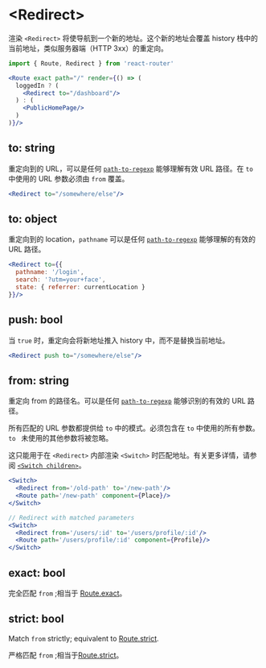 # &lt;Redirect>

渲染 `<Redirect>` 将使导航到一个新的地址。这个新的地址会覆盖 history 栈中的当前地址，类似服务器端（HTTP 3xx）的重定向。

```jsx
import { Route, Redirect } from 'react-router'

<Route exact path="/" render={() => (
  loggedIn ? (
    <Redirect to="/dashboard"/>
  ) : (
    <PublicHomePage/>
  )
)}/>
```

## to: string

重定向到的 URL，可以是任何 [`path-to-regexp`](https://www.npmjs.com/package/path-to-regexp) 能够理解有效 URL 路径。在 `to` 中使用的 URL 参数必须由 `from` 覆盖。

```jsx
<Redirect to="/somewhere/else"/>
```

## to: object

重定向到的 location，`pathname` 可以是任何 [`path-to-regexp`](https://www.npmjs.com/package/path-to-regexp) 能够理解的有效的 URL 路径。

```jsx
<Redirect to={{
  pathname: '/login',
  search: '?utm=your+face',
  state: { referrer: currentLocation }
}}/>
```

## push: bool

当 `true` 时，重定向会将新地址推入 history 中，而不是替换当前地址。

```jsx
<Redirect push to="/somewhere/else"/>
```

## from: string

重定向 from 的路径名。可以是任何 [`path-to-regexp`](https://www.npmjs.com/package/path-to-regexp) 能够识别的有效的 URL 路径。

所有匹配的 URL 参数都提供给 `to` 中的模式。必须包含在 `to` 中使用的所有参数。 `to ` 未使用的其他参数将被忽略。

这只能用于在 `<Redirect>` 内部渲染 `<Switch>` 时匹配地址。有关更多详情，请参阅 [`<Switch children>`](./Switch.md#children-node)。

```jsx
<Switch>
  <Redirect from='/old-path' to='/new-path'/>
  <Route path='/new-path' component={Place}/>
</Switch>
```

```jsx
// Redirect with matched parameters
<Switch>
  <Redirect from='/users/:id' to='/users/profile/:id'/>
  <Route path='/users/profile/:id' component={Profile}/>
</Switch>
```

## exact: bool

完全匹配 `from` ;相当于 [Route.exact](./Route.md#exact-bool)。

## strict: bool

Match `from` strictly; equivalent to [Route.strict](./Route.md#strict-bool).

严格匹配  `from` ;相当于[Route.strict](./Route.md#strict-bool)。
